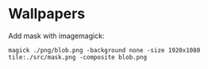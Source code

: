 # Wallpapers

Add mask with imagemagick:
```
magick ./png/blob.png -background none -size 1920x1080 tile:./src/mask.png -composite blob.png
```
